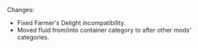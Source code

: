 Changes:

* Fixed Farmer's Delight incompatibility.
* Moved fluid from/into container category to after other mods' categories.
